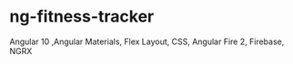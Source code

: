 # ng-fitness-tracker
Angular 10 ,Angular Materials, Flex Layout, CSS, Angular Fire 2, Firebase, NGRX 
